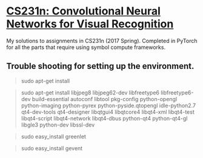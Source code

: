 # [CS231n: Convolutional Neural Networks for Visual Recognition][1]

My solutions to assignments in CS231n (2017 Spring). Completed in PyTorch for all the parts that require using symbol compute frameworks.

## Trouble shooting for setting up the environment.

> sudo apt-get install 

> sudo apt-get install libjpeg8 libjpeg62-dev libfreetype6 libfreetype6-dev build-essential autoconf libtool pkg-config python-opengl python-imaging python-pyrex python-pyside.qtopengl idle-python2.7 qt4-dev-tools qt4-designer libqtgui4 libqtcore4 libqt4-xml libqt4-test libqt4-script libqt4-network libqt4-dbus python-qt4 python-qt4-gl libgle3 python-dev libssl-dev

> sudo easy_install greenlet

> sudo easy_install gevent


[1]: http://cs231n.stanford.edu/
